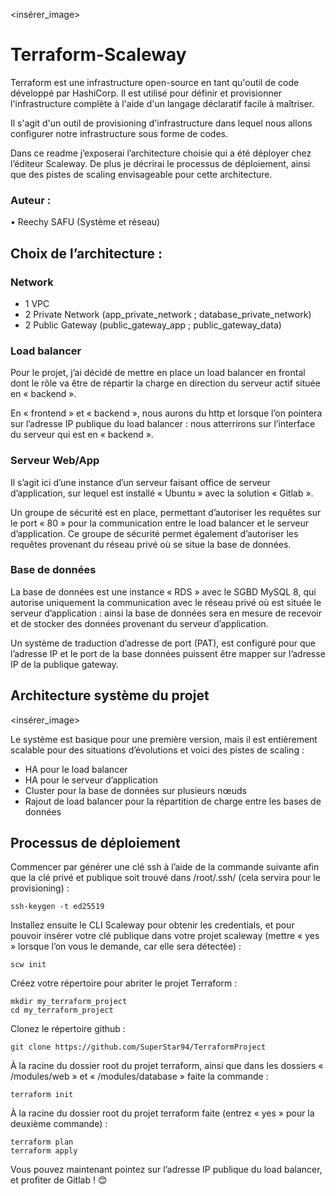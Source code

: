  <insérer_image>
 
# Terraform-Scaleway 

Terraform est une infrastructure open-source en tant qu'outil de code développé par HashiCorp. Il est utilisé pour définir et provisionner l'infrastructure complète à l'aide d'un langage déclaratif facile à maîtriser.

Il s'agit d'un outil de provisioning d'infrastructure dans lequel nous allons configurer notre infrastructure sous forme de codes.

Dans ce readme j’exposerai l’architecture choisie qui a été déployer chez l’éditeur Scaleway. De plus je décrirai le processus de déploiement, ainsi que des pistes de scaling envisageable pour cette architecture.

### Auteur : 
•	Reechy SAFU (Système et réseau)

## Choix de l’architecture :

### Network
- 1 VPC
- 2 Private Network (app_private_network ; database_private_network)
- 2 Public Gateway (public_gateway_app ; public_gateway_data)

### Load balancer 
Pour le projet, j’ai décidé de mettre en place un load balancer en frontal dont le rôle va être de répartir la charge en direction du serveur actif située en « backend ».

En « frontend » et « backend », nous aurons du http et lorsque l’on pointera sur l’adresse IP publique du load balancer : nous atterrirons sur l’interface du serveur qui est en « backend ».

### Serveur Web/App
Il s’agit ici d’une instance d’un serveur faisant office de serveur d’application, sur lequel est installé « Ubuntu » avec la solution « Gitlab ».

Un groupe de sécurité est en place, permettant d’autoriser les requêtes sur le port « 80 » pour la communication entre le load balancer et le serveur d’application. Ce groupe de sécurité permet également d’autoriser les requêtes provenant du réseau privé où se situe la base de données.

### Base de données 
La base de données est une instance « RDS » avec le SGBD MySQL 8, qui autorise uniquement la communication avec le réseau privé où est située le serveur d’application : ainsi la base de données sera en mesure de recevoir et de stocker des données provenant du serveur d’application.

Un système de traduction d’adresse de port (PAT), est configuré pour que l’adresse IP et le port de la base données puissent être mapper sur l’adresse IP de la publique gateway.

## Architecture système du projet
 
 <insérer_image>
 
Le système est basique pour une première version, mais il est entièrement scalable pour des situations d’évolutions et voici des pistes de scaling : 

- HA pour le load balancer
- HA pour le serveur d’application
- Cluster pour la base de données sur plusieurs nœuds
- Rajout de load balancer pour la répartition de charge entre les bases de données

## Processus de déploiement
Commencer par générer une clé ssh à l’aide de la commande suivante afin que la clé privé et publique soit trouvé dans /root/.ssh/ (cela servira pour le provisioning) : 

```
ssh-keygen -t ed25519
```

Installez ensuite le CLI Scaleway pour obtenir les credentials, et pour pouvoir insérer votre clé publique dans votre projet scaleway (mettre « yes » lorsque l’on vous le demande, car elle sera détectée) :

```
scw init
```

Créez votre répertoire pour abriter le projet Terraform : 

```
mkdir my_terraform_project
cd my_terraform_project
```

Clonez le répertoire github : 

```
git clone https://github.com/SuperStar94/TerraformProject
```

À la racine du dossier root du projet terraform, ainsi que dans les dossiers « /modules/web » et « /modules/database » faite la commande : 

```
terraform init
```

À la racine du dossier root du projet terraform faite (entrez « yes » pour la deuxième commande) : 

```
terraform plan
terraform apply
```

Vous pouvez maintenant pointez sur l’adresse IP publique du load balancer, et profiter de Gitlab ! 😊
